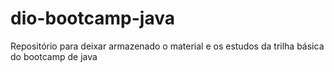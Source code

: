 # dio-bootcamp-java
Repositório para deixar armazenado o material e os estudos da trilha básica do bootcamp de java
